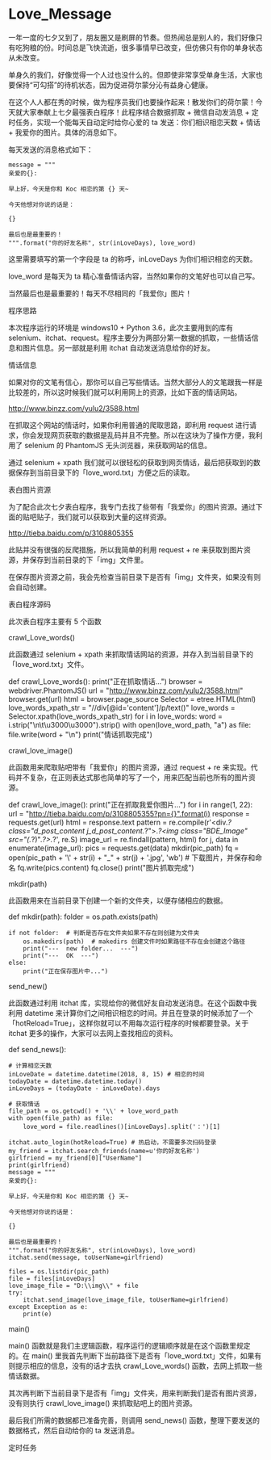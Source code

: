 # Love_Message
一年一度的七夕又到了，朋友圈又是刷屏的节奏。但热闹总是别人的，我们好像只有吃狗粮的份。时间总是飞快流逝，很多事情早已改变，但仿佛只有你的单身状态从未改变。



单身久的我们，好像觉得一个人过也没什么的。但即使非常享受单身生活，大家也要保持“可勾搭”的待机状态，因为促进荷尔蒙分沁有益身心健康。



在这个人人都在秀的时候，做为程序员我们也要操作起来！散发你们的荷尔蒙！今天就大家奉献上七夕最强表白程序！此程序结合数据抓取 + 微信自动发消息 + 定时任务，实现一个能每天自动定时给你心爱的 ta 发送：你们相识相恋天数 + 情话 + 我爱你的图片。具体的消息如下。







每天发送的消息格式如下：



    message = """
    亲爱的{}:

    早上好，今天是你和 Koc 相恋的第 {} 天~

    今天他想对你说的话是：

    {}

    最后也是最重要的！
    """.format("你的好友名称", str(inLoveDays), love_word)




这里需要填写的第一个字段是 ta 的称呼，inLoveDays 为你们相识相恋的天数。



love_word 是每天为 ta 精心准备情话内容，当然如果你的文笔好也可以自己写。







当然最后也是最重要的！每天不尽相同的「我爱你」图片！







程序思路



本次程序运行的环境是 windows10 + Python 3.6，此次主要用到的库有 selenium、itchat、request。程序主要分为两部分第一数据的抓取，一些情话信息和图片信息。另一部就是利用 itchat 自动发送消息给你的好友。



情话信息



如果对你的文笔有信心，那你可以自己写些情话。当然大部分人的文笔跟我一样是比较差的，所以这时候我们就可以利用网上的资源，比如下面的情话网站。



http://www.binzz.com/yulu2/3588.html







在抓取这个网站的情话时，如果你利用普通的爬取思路，即利用 request 进行请求，你会发现网页获取的数据是乱码并且不完整。所以在这块为了操作方便，我利用了 selenium 的 PhantomJS 无头浏览器，来获取网站的信息。



通过 selenium + xpath 我们就可以很轻松的获取到网页情话，最后把获取到的数据保存到当前目录下的「love_word.txt」方便之后的读取。



表白图片资源



为了配合此次七夕表白程序，我专门去找了些带有「我爱你」的图片资源。通过下面的贴吧贴子，我们就可以获取到大量的这样资源。



http://tieba.baidu.com/p/3108805355







此贴并没有很强的反爬措施，所以我简单的利用 request + re 来获取到图片资源，并保存到当前目录的下「img」文件里。



在保存图片资源之前，我会先检查当前目录下是否有「img」文件夹，如果没有则会自动创建。



表白程序源码



此次表白程序主要有 5 个函数







crawl_Love_words()



此函数通过 selenium + xpath 来抓取情话网站的资源，并存入到当前目录下的「love_word.txt」文件。



def crawl_Love_words():
    print("正在抓取情话...")
    browser = webdriver.PhantomJS()
    url = "http://www.binzz.com/yulu2/3588.html"
    browser.get(url)
    html = browser.page_source
    Selector = etree.HTML(html)
    love_words_xpath_str = "//div[@id='content']/p/text()"
    love_words = Selector.xpath(love_words_xpath_str)
    for i in love_words:
        word = i.strip("\n\t\u3000\u3000").strip()
        with open(love_word_path, "a") as file:
            file.write(word + "\n")
    print("情话抓取完成")



crawl_love_image()



此函数用来爬取贴吧带有「我爱你」的图片资源，通过 request + re 来实现。代码并不复杂，在正则表达式那也简单的写了一个，用来匹配当前也所有的图片资源。



def crawl_love_image():
    print("正在抓取我爱你图片...")
    for i in range(1, 22):
        url = "http://tieba.baidu.com/p/3108805355?pn={}".format(i)
        response = requests.get(url)
        html = response.text
        pattern = re.compile(r'<div.*?class="d_post_content j_d_post_content.*?">.*?<img class="BDE_Image" src="(.*?)".*?>.*?</div>', re.S)
        image_url = re.findall(pattern, html)
        for j, data in enumerate(image_url):
            pics = requests.get(data)
            mkdir(pic_path)
            fq = open(pic_path + '\\' + str(i) + "_" + str(j) + '.jpg', 'wb')  # 下载图片，并保存和命名
            fq.write(pics.content)
            fq.close()
    print("图片抓取完成")



mkdir(path)

此函数用来在当前目录下创建一个新的文件夹，以便存储相应的数据。

def mkdir(path):
    folder = os.path.exists(path)

    if not folder:  # 判断是否存在文件夹如果不存在则创建为文件夹
        os.makedirs(path)  # makedirs 创建文件时如果路径不存在会创建这个路径
        print("---  new folder...  ---")
        print("---  OK  ---")
    else:
        print("正在保存图片中...")



send_new()

此函数通过利用 itchat 库，实现给你的微信好友自动发送消息。在这个函数中我利用 datetime 来计算你们之间相识相恋的时间。并且在登录的时候添加了一个「hotReload=True」，这样你就可以不用每次运行程序的时候都要登录。关于 itchat 更多的操作，大家可以去网上查找相应的资料。

def send_news():

    # 计算相恋天数
    inLoveDate = datetime.datetime(2018, 8, 15) # 相恋的时间
    todayDate = datetime.datetime.today()
    inLoveDays = (todayDate - inLoveDate).days

    # 获取情话
    file_path = os.getcwd() + '\\' + love_word_path
    with open(file_path) as file:
        love_word = file.readlines()[inLoveDays].split('：')[1]

    itchat.auto_login(hotReload=True) # 热启动，不需要多次扫码登录
    my_friend = itchat.search_friends(name=u'你的好友名称')
    girlfriend = my_friend[0]["UserName"]
    print(girlfriend)
    message = """
    亲爱的{}:

    早上好，今天是你和 Koc 相恋的第 {} 天~

    今天他想对你说的话是：

    {}

    最后也是最重要的！
    """.format("你的好友名称", str(inLoveDays), love_word)
    itchat.send(message, toUserName=girlfriend)

    files = os.listdir(pic_path)
    file = files[inLoveDays]
    love_image_file = "D:\\img\\" + file
    try:
        itchat.send_image(love_image_file, toUserName=girlfriend)
    except Exception as e:
        print(e)



main()

main() 函数就是我们主逻辑函数，程序运行的逻辑顺序就是在这个函数里规定的。在 main() 里我首先判断下当前路径下是否有「love_word.txt」文件，如果有则提示相应的信息，没有的话才去执 crawl_Love_words() 函数，去网上抓取一些情话数据。

其次再判断下当前目录下是否有「img」文件夹，用来判断我们是否有图片资源，没有则执行 crawl_love_image() 来抓取贴吧上的图片资源。

最后我们所需的数据都已准备完善，则调用 send_news() 函数，整理下要发送的数据格式，然后自动给你的 ta 发送消息。

定时任务
